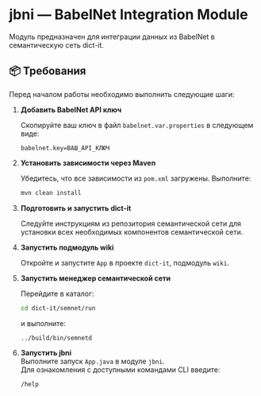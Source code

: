 # jbni — BabelNet Integration Module

Модуль предназначен для интеграции данных из BabelNet в семантическую сеть dict-it.

## 📦 Требования

Перед началом работы необходимо выполнить следующие шаги:

1. **Добавить BabelNet API ключ**
   
   Скопируйте ваш ключ в файл `babelnet.var.properties` в следующем виде:
   ```
   babelnet.key=ВАШ_API_КЛЮЧ
   ```

2. **Установить зависимости через Maven**
   
   Убедитесь, что все зависимости из `pom.xml` загружены. Выполните:
   ```bash
   mvn clean install
   ```

3. **Подготовить и запустить dict-it**
   
   Следуйте инструкциям из репозитория семантической сети для установки всех необходимых компонентов семантической сети.

4. **Запустить подмодуль wiki**
   
   Откройте и запустите `App` в проекте `dict-it`, подмодуль `wiki`.

5. **Запустить менеджер семантической сети**
    
   Перейдите в каталог:
   
   ```bash
   cd dict-it/semnet/run
   ```
   
   и выполните:

   ```bash
   ../build/bin/semnetd
   ```

6. **Запустить jbni**  
   Выполните запуск `App.java` в модуле `jbni`.  
   Для ознакомления с доступными командами CLI введите:
   ```bash
   /help
   ```
